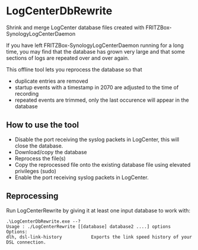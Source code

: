 # LogCenterDbRewrite
 Shrink and merge LogCenter database files created with FRITZBox-SynologyLogCenterDaemon

If you have left FRITZBox-SynologyLogCenterDaemon running for a long time, you may find that the database has grown very large and that some sections of logs are repeated over and over again.

This offline tool lets you reprocess the database so that 
* duplicate entries are removed
* startup events with a timestamp in 2070 are adjusted to the time of recording
* repeated events are trimmed, only the last occurence will appear in the database

## How to use the tool
* Disable the port receiving the syslog packets in LogCenter, this will close the database.
* Download/copy the database 
* Reprocess the file(s)
* Copy the reprocessed file onto the existing database file using elevated privileges (sudo)
* Enable the port receiving syslog packets in LogCenter.

## Reprocessing
Run LogCenterRewrite by giving it at least one input database to work with:

```
.\LogCenterDbRewrite.exe --?
Usage : ./LogCenterRewrite [[database] database2 ....] options
Options:
dlh, dsl-link-history           Exports the link speed history of your DSL connection.
```
